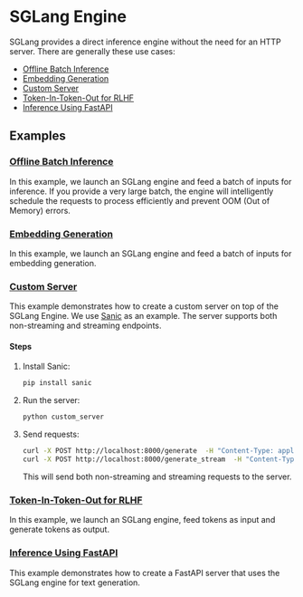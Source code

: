 # SGLang Engine

SGLang provides a direct inference engine without the need for an HTTP server. There are generally these use cases:

- [Offline Batch Inference](#offline-batch-inference)
- [Embedding Generation](#embedding-generation)
- [Custom Server](#custom-server)
- [Token-In-Token-Out for RLHF](#token-in-token-out-for-rlhf)
- [Inference Using FastAPI](#inference-using-fastapi)

## Examples

### [Offline Batch Inference](./offline_batch_inference.py)

In this example, we launch an SGLang engine and feed a batch of inputs for inference. If you provide a very large batch, the engine will intelligently schedule the requests to process efficiently and prevent OOM (Out of Memory) errors.

### [Embedding Generation](./embedding.py)

In this example, we launch an SGLang engine and feed a batch of inputs for embedding generation.

### [Custom Server](./custom_server.py)

This example demonstrates how to create a custom server on top of the SGLang Engine. We use [Sanic](https://sanic.dev/en/) as an example. The server supports both non-streaming and streaming endpoints.

#### Steps

1. Install Sanic:

   ```bash
   pip install sanic
   ```

2. Run the server:

   ```bash
   python custom_server
   ```

3. Send requests:

   ```bash
   curl -X POST http://localhost:8000/generate  -H "Content-Type: application/json"  -d '{"prompt": "The Transformer architecture is..."}'
   curl -X POST http://localhost:8000/generate_stream  -H "Content-Type: application/json"  -d '{"prompt": "The Transformer architecture is..."}' --no-buffer
   ```

   This will send both non-streaming and streaming requests to the server.

### [Token-In-Token-Out for RLHF](../token_in_token_out)

In this example, we launch an SGLang engine, feed tokens as input and generate tokens as output.

### [Inference Using FastAPI](fastapi_engine_inference.py)

This example demonstrates how to create a FastAPI server that uses the SGLang engine for text generation.

